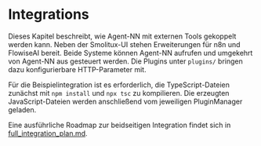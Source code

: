 # Integrations

Dieses Kapitel beschreibt, wie Agent-NN mit externen Tools gekoppelt werden kann. Neben der Smolitux-UI stehen Erweiterungen für n8n und FlowiseAI bereit. Beide Systeme können Agent-NN aufrufen und umgekehrt von Agent-NN aus gesteuert werden. Die Plugins unter `plugins/` bringen dazu konfigurierbare HTTP-Parameter mit.

Für die Beispielintegration ist es erforderlich, die TypeScript-Dateien zunächst mit `npm install` und `npx tsc` zu kompilieren. Die erzeugten JavaScript-Dateien werden anschließend vom jeweiligen PluginManager geladen.

Eine ausführliche Roadmap zur beidseitigen Integration findet sich in [full_integration_plan.md](full_integration_plan.md).
